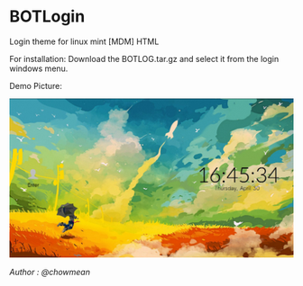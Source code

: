 # BOTLogin
Login theme for linux mint [MDM] HTML

For installation: Download the BOTLOG.tar.gz and select it from the login windows menu.

Demo Picture:

![BOTLOGIN](https://raw.githubusercontent.com/chowmean/BOTLogin/master/screen.png)



_Author : @chowmean_
